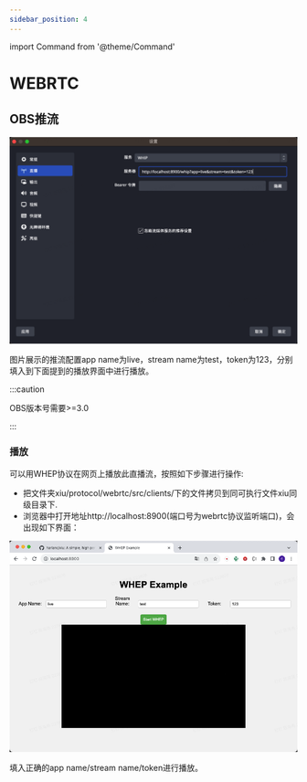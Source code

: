 ```yaml
---
sidebar_position: 4
---
```


import Command from '@theme/Command'

# WEBRTC

## OBS推流

![Push WHIP](/img/docs/scenarios/webrtc/obs_whip_push.png)

图片展示的推流配置app name为live，stream name为test，token为123，分别填入到下面提到的播放界面中进行播放。

:::caution

OBS版本号需要>=3.0

:::



### 播放

可以用WHEP协议在网页上播放此直播流，按照如下步骤进行操作:

 - 把文件夹xiu/protocol/webrtc/src/clients/下的文件拷贝到同可执行文件xiu同级目录下.
 - 浏览器中打开地址http://localhost:8900(端口号为webrtc协议监听端口)，会出现如下界面：

![Play Whep](/img/docs/scenarios/webrtc/play_whep.png)

填入正确的app name/stream name/token进行播放。


